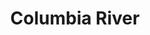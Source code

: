 ---
title: "Columbia River"
hashtag: "columbia-river"
borders:
  - Oregon
  - Washington
tags:
  - River
  - Washington
---